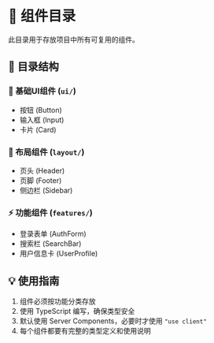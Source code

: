 # 🎨 组件目录

此目录用于存放项目中所有可复用的组件。

## 📁 目录结构

### 🔰 基础UI组件 (`ui/`)

- 按钮 (Button)
- 输入框 (Input)
- 卡片 (Card)

### 📐 布局组件 (`layout/`)

- 页头 (Header)
- 页脚 (Footer)
- 侧边栏 (Sidebar)

### ⚡ 功能组件 (`features/`)

- 登录表单 (AuthForm)
- 搜索栏 (SearchBar)
- 用户信息卡 (UserProfile)

## 💡 使用指南

1. 组件必须按功能分类存放
2. 使用 TypeScript 编写，确保类型安全
3. 默认使用 Server Components，必要时才使用 `"use client"`
4. 每个组件都要有完整的类型定义和使用说明
